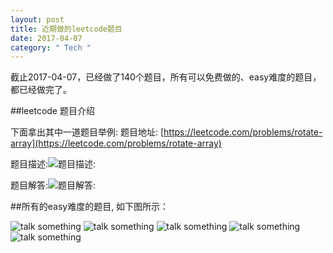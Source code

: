 ```yaml
---
layout: post
title: 近期做的leetcode题目
date: 2017-04-07
category: " Tech "
---
```


截止2017-04-07，已经做了140个题目，所有可以免费做的、easy难度的题目，都已经做完了。

##leetcode 题目介绍

下面拿出其中一道题目举例:
题目地址: [https://leetcode.com/problems/rotate-array](https://leetcode.com/problems/rotate-array)

题目描述:![题目描述:](http://coolawk.com/images/leetcode_example_subject.png "fish")


题目解答:![题目解答:](http://coolawk.com/images/leetcode_example_resolution.png "fish")

##所有的easy难度的题目, 如下图所示：

![talk something](http://coolawk.com/images/leetcode_easy_1.png "fish")
![talk something](http://coolawk.com/images/leetcode_easy_2.png "fish")
![talk something](http://coolawk.com/images/leetcode_easy_3.png "fish")
![talk something](http://coolawk.com/images/leetcode_easy_4.png "fish")
![talk something](http://coolawk.com/images/leetcode_easy_5.png "fish")


